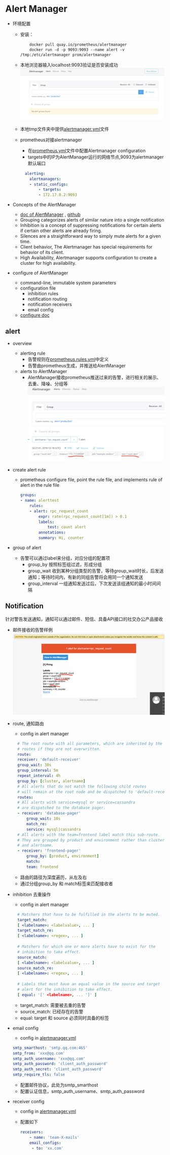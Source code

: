 # Alert Manager

- 环境配置
  - 安装：

    ```docker
        docker pull quay.io/prometheus/alertmanager
        docker run -d -p 9093:9093 --name alert -v /tmp:/etc/alertmanager prom/alertmanager
    ```

  - 本地浏览器输入localhost:9093验证是否安装成功
    ![ui](./image/alert_ui.png)

  - 本地tmp文件夹中提供[alertmanager.yml](./alertmanager.yml)文件

  - prometheus对接alertmanager
    - 在[prometheus.yml](../prometheus/prometheus.yml)文件中配置Alertmanager configuration
    - targets中的IP为AlertManager运行的网络节点,9093为alertmanager默认端口

    ```yml
      alerting:
        alertmanagers:
        - static_configs:
            - targets:
            - 172.17.0.2:9093
    ```

- Concepts of the AlertManager
  - [doc of AlertManager](https://prometheus.io/docs/alerting/alertmanager/) , [github](https://github.com/prometheus/alertmanager/blob/master/README.md)
  - Grouping categorizes alerts of similar nature into a single notification
  - Inhibition is a concept of suppressing notifications for certain alerts if certain other alerts are already firing.
  - Silences are a straightforward way to simply mute alerts for a given time.
  - Client behavior, The Alertmanager has special requirements for behavior of its client.
  - High Availability, Alertmanager supports configuration to create a cluster for high availability.
- configure of AlertManager
  - command-line, immutable system parameters
  - configuration file
    - inhibition rules
    - notification routing
    - notification receivers
    - email config
  - [configure doc](https://prometheus.io/docs/alerting/configuration/)

## alert

- overview
  - alerting rule
    - 告警规则在[prometheus.rules.yml](../prometheus/prometheus.rules.yml)中定义
    - 告警由prometheus生成，并推送给AlertManager
  - alerts to AlertManager
    - AlertManager接收prometheus推送过来的告警，进行相关的展示、去重、降噪、分组等
    ![警告列表](./image/alertmanager_counter_alert.png)
- create alert rule
  - prometheus configure file, point the rule file, and implements rule of alert in the rule file

    ``` yml
    groups:
    - name: alerttest
        rules:
        - alert: rpc_request_count
            expr: rate(rpc_request_count[1m]) > 0.1
            labels:
                test: count alert
            annotations:
            summary: Hi, counter
    ```

- group of alert
  - 告警可以通过label来分组，对应分组的配置项
    - group_by 按照标签组过滤，形成分组
    - group_wait 收到某种分组类型的告警，等待group_wait时长，后发送通知；等待时间内，有新的同组告警将会用同一个通知发送
    - group_interval 一组通知发送过后，下次发送该组通知的最小时间间隔

## Notification

针对警告发送通知，通知可以通过邮件、短信、具备API接口的社交办公产品接收

- 邮件接收的告警样例
  ![样例](./image/alertmanager_notification.png)
- route, 通知路由
  - config in alert manager

  ```yml
    # The root route with all parameters, which are inherited by the child
    # routes if they are not overwritten.
    route:
    receiver: 'default-receiver'
    group_wait: 30s
    group_interval: 5m
    repeat_interval: 4h
    group_by: [cluster, alertname]
    # All alerts that do not match the following child routes
    # will remain at the root node and be dispatched to 'default-receiver'.
    routes:
    # All alerts with service=mysql or service=cassandra
    # are dispatched to the database pager.
    - receiver: 'database-pager'
        group_wait: 10s
        match_re:
        service: mysql|cassandra
    # All alerts with the team=frontend label match this sub-route.
    # They are grouped by product and environment rather than cluster
    # and alertname.
    - receiver: 'frontend-pager'
        group_by: [product, environment]
        match:
        team: frontend
  ```

  - 路由的路径为深度遍历，从左及右
  - 通过分组group_by 和 match标签来匹配接收者

- inhibition 去重操作
  - config in alert manager

  ```yml
    # Matchers that have to be fulfilled in the alerts to be muted.
    target_match:
    [ <labelname>: <labelvalue>, ... ]
    target_match_re:
    [ <labelname>: <regex>, ... ]

    # Matchers for which one or more alerts have to exist for the
    # inhibition to take effect.
    source_match:
    [ <labelname>: <labelvalue>, ... ]
    source_match_re:
    [ <labelname>: <regex>, ... ]

    # Labels that must have an equal value in the source and target
    # alert for the inhibition to take effect.
    [ equal: '[' <labelname>, ... ']' ]
  ```

  - target_match: 需要被去重的告警
  - source_match: 已经存在的告警
  - equal: target 和 source 必须同时具备的标签

- email config
  - config in [alertmanager.yml](./alertmanager.yml)

  ```yml
  smtp_smarthost: 'smtp.qq.com:465'
  smtp_from: 'xxx@qq.com'
  smtp_auth_username: 'xxx@qq.com'
  smtp_auth_password: 'client_auth_password'
  smtp_auth_secret: 'client_auth_password'
  smtp_require_tls: false
  ```

  - 配置邮件协议，此处为smtp_smarthost
  - 配置认证信息，smtp_auth_username、smtp_auth_password

- receiver config
  - config in [alertmanager.yml](./alertmanager.yml)
  - 配置如下

    ```yml
    receivers:
        - name: 'team-X-mails'
        email_configs:
         - to: 'xx.com'
    ```

